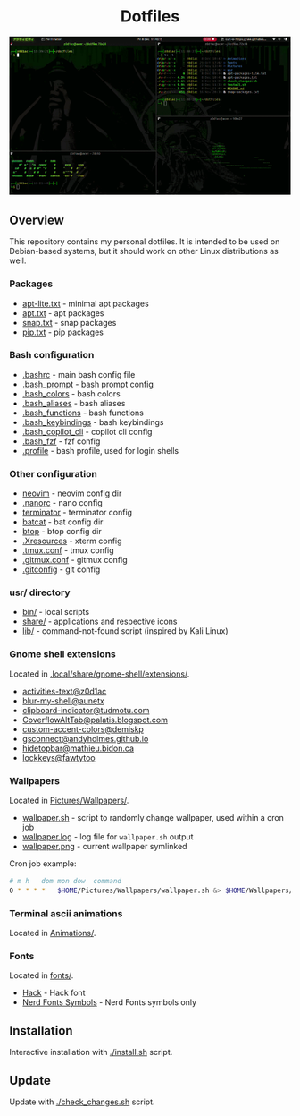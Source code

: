 <h1 align="center">Dotfiles</h1>

<div align="center">
  <img src=".github/img/overview.gif" alt="overview.gif">
</div>

## Overview

This repository contains my personal dotfiles. It is intended to be used on
Debian-based systems, but it should work on other Linux distributions as well.

### Packages

- [apt-lite.txt](packages/apt-lite.txt) - minimal apt packages
- [apt.txt](packages/apt.txt) - apt packages
- [snap.txt](packages/snap.txt) - snap packages
- [pip.txt](packages/pip.txt) - pip packages
<!-- TODO - [npm-packages.txt](npm-packages.txt) - npm packages -->
<!-- TODO - [gem-packages.txt](gem-packages.txt) - gem packages -->
<!-- TODO - [cargo-packages.txt](cargo-packages.txt) - cargo packages -->

### Bash configuration

- [.bashrc](.bashrc) - main bash config file
- [.bash_prompt](.bash_prompt) - bash prompt config
- [.bash_colors](.bash_colors) - bash colors
- [.bash_aliases](.bash_aliases) - bash aliases
- [.bash_functions](.bash_functions) - bash functions
- [.bash_keybindings](.bash_keybindings) - bash keybindings
- [.bash_copilot_cli](.bash_copilot_cli) - copilot cli config
- [.bash_fzf](.bash_fzf) - fzf config
- [.profile](.profile) - bash profile, used for login shells

### Other configuration

- [neovim](.config/nvim/) - neovim config dir
- [.nanorc](.nanorc) - nano config
- [terminator](.config/terminator/config) - terminator config
- [batcat](.config/bat/) - bat config dir
- [btop](.config/btop/) - btop config dir
- [.Xresources](.Xresources) - xterm config
- [.tmux.conf](.tmux.conf) - tmux config
- [.gitmux.conf](.config/gitmux.conf) - gitmux config
- [.gitconfig](.gitconfig) - git config

### usr/ directory

<!-- TODO add some scripts to .gitignore -->
<!-- TODO enhance usr/lib/command-not-found script -->
- [bin/](usr/local/bin/) - local scripts
- [share/](usr/share/) - applications and respective icons
- [lib/](usr/lib/) - command-not-found script (inspired by Kali Linux)

### Gnome shell extensions

Located in [.local/share/gnome-shell/extensions/]().

- [activities-text@z0d1ac](.local/share/gnome-shell/extensions/activities-text@z0d1ac)
- [blur-my-shell@aunetx](.local/share/gnome-shell/extensions/blur-my-shell@aunetx)
- [clipboard-indicator@tudmotu.com](.local/share/gnome-shell/extensions/clipboard-indicator@tudmotu.com)
- [CoverflowAltTab@palatis.blogspot.com](.local/share/gnome-shell/extensions/CoverflowAltTab@palatis.blogspot.com)
- [custom-accent-colors@demiskp](.local/share/gnome-shell/extensions/custom-accent-colors@demiskp)
- [gsconnect@andyholmes.github.io](.local/share/gnome-shell/extensions/gsconnect@andyholmes.github.io)
- [hidetopbar@mathieu.bidon.ca](.local/share/gnome-shell/extensions/hidetopbar@mathieu.bidon.ca)
- [lockkeys@fawtytoo](.local/share/gnome-shell/extensions/lockkeys@fawtytoo)

### Wallpapers

Located in [Pictures/Wallpapers/]().

- [wallpaper.sh](Pictures/Wallpapers/wallpaper.sh) - script to randomly change wallpaper, used within a cron job
- [wallpaper.log](Pictures/Wallpapers/wallpaper.log) - log file for `wallpaper.sh` output
- [wallpaper.png](Pictures/Wallpapers/wallpaper.png) - current wallpaper symlinked

Cron job example:

```bash
# m h   dom mon dow  command
0 * * * *   $HOME/Pictures/Wallpapers/wallpaper.sh &> $HOME/Wallpapers/wallpaper.log
```

### Terminal ascii animations

Located in [Animations/](Animations/).

### Fonts

Located in [fonts/](fonts/).

- [Hack](fonts/Hack.zip) - Hack font
- [Nerd Fonts Symbols](fonts/NerdFontsSymbolsOnly.zip) - Nerd Fonts symbols only

## Installation

Interactive installation with [./install.sh](./install.sh) script.

## Update

Update with [./check_changes.sh](./check_changes.sh) script.
